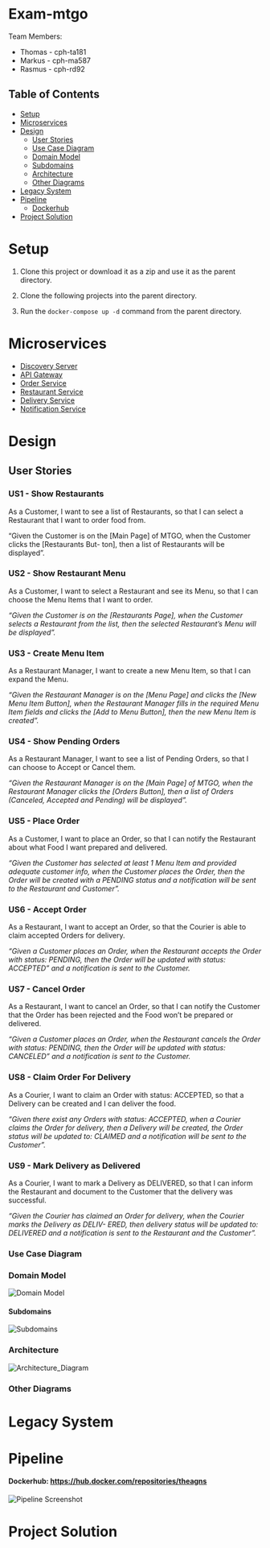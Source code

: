 # Exam-mtgo

Team Members:
- Thomas - cph-ta181
- Markus - cph-ma587
- Rasmus - cph-rd92

## Table of Contents
- [Setup](#setup)
- [Microservices](#microservices)
- [Design](#design)
  - [User Stories](#user-stories)
  - [Use Case Diagram](#usecase-diagram)
  - [Domain Model](#domain-model)
  - [Subdomains](#subdomains)
  - [Architecture](#architecture)
  - [Other Diagrams](#other)
- [Legacy System](#legacy-system)
- [Pipeline](#pipeline)
  - [Dockerhub](#dockerhub)
- [Project Solution](#project-solution)

# Setup

1. Clone this project or download it as a zip and use it as the parent directory.

2. Clone the following projects into the parent directory.

3. Run the `docker-compose up -d` command from the parent directory.

# Microservices

- [Discovery Server](https://github.com/MRT-exam/exam-discovery-server)
- [API Gateway](https://github.com/MRT-exam/exam-api-gateway)
- [Order Service](https://github.com/MRT-exam/exam-order-service)
- [Restaurant Service](https://github.com/MRT-exam/exam-restaurant-service)
- [Delivery Service](https://github.com/MRT-exam/exam-delivery-service)
- [Notification Service](https://github.com/MRT-exam/exam-notification-service)

# Design

## User Stories  
### US1 - Show Restaurants  
As a Customer, I want to see a list of Restaurants, so that I can select a Restaurant that I want to order
food from.  

“Given the Customer is on the [Main Page] of MTGO, when the Customer clicks the [Restaurants But-
ton], then a list of Restaurants will be displayed”.  

### US2 - Show Restaurant Menu  
As a Customer, I want to select a Restaurant and see its Menu, so that I can choose the Menu Items that I
want to order.  

*“Given the Customer is on the [Restaurants Page], when the Customer selects a Restaurant from the list,
then the selected Restaurant’s Menu will be displayed”.*

### US3 - Create Menu Item  
As a Restaurant Manager, I want to create a new Menu Item, so that I can expand the Menu.  

*“Given the Restaurant Manager is on the [Menu Page] and clicks the [New Menu Item Button], when
the Restaurant Manager fills in the required Menu Item fields and clicks the [Add to Menu Button], then the
new Menu Item is created”.*  

### US4 - Show Pending Orders  
As a Restaurant Manager, I want to see a list of Pending Orders, so that I can choose to Accept or Cancel
them.  

*“Given the Restaurant Manager is on the [Main Page] of MTGO, when the Restaurant Manager clicks
the [Orders Button], then a list of Orders (Canceled, Accepted and Pending) will be displayed”.*  

### US5 - Place Order  
As a Customer, I want to place an Order, so that I can notify the Restaurant about what Food I want
prepared and delivered.  

*“Given the Customer has selected at least 1 Menu Item and provided adequate customer info, when the
Customer places the Order, then the Order will be created with a PENDING status and a notification will be
sent to the Restaurant and Customer”.*  

### US6 - Accept Order  
As a Restaurant, I want to accept an Order, so that the Courier is able to claim accepted Orders for delivery.  

*“Given a Customer places an Order, when the Restaurant accepts the Order with status: PENDING, then
the Order will be updated with status: ACCEPTED” and a notification is sent to the Customer.*  

### US7 - Cancel Order  
As a Restaurant, I want to cancel an Order, so that I can notify the Customer that the Order has been
rejected and the Food won’t be prepared or delivered.  

*“Given a Customer places an Order, when the Restaurant cancels the Order with status: PENDING, then
the Order will be updated with status: CANCELED” and a notification is sent to the Customer.*  

### US8 - Claim Order For Delivery  
As a Courier, I want to claim an Order with status: ACCEPTED, so that a Delivery can be created and I
can deliver the food.  

*“Given there exist any Orders with status: ACCEPTED, when a Courier claims the Order for delivery,
then a Delivery will be created, the Order status will be updated to: CLAIMED and a notification will be sent
to the Customer”.*  

### US9 - Mark Delivery as Delivered  
As a Courier, I want to mark a Delivery as DELIVERED, so that I can inform the Restaurant and document
to the Customer that the delivery was successful.  

*“Given the Courier has claimed an Order for delivery, when the Courier marks the Delivery as DELIV-
ERED, then delivery status will be updated to: DELIVERED and a notification is sent to the Restaurant
and the Customer”.*  

### Use Case Diagram  

### Domain Model  
![Domain Model](DomainModel.png)
#### Subdomains
![Subdomains](Subdomains.png)
### Architecture  
![Architecture_Diagram](ArchitectureDiagram.png)
### Other Diagrams

# Legacy System

# Pipeline
#### Dockerhub: https://hub.docker.com/repositories/theagns

![Pipeline Screenshot](pipelines.png)

# Project Solution

